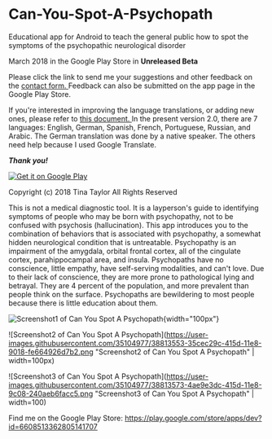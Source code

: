 # Can-You-Spot-A-Psychopath
Educational app for Android to teach the general public how to spot the symptoms of the psychopathic neurological disorder

March 2018 in the Google Play Store in **Unreleased Beta**

Please click the link to send me your suggestions and other feedback on the [contact form. ](http://www.domesticenemies.org/contact.html "Contact form")  Feedback can also be submitted on the app page in the Google Play Store. 

If you're interested in improving the language translations, or adding new ones, please refer to [this document. ](https://docs.google.com/document/d/1j3SYE6aiblJoyldFfjfsxLi8L3inC6HpJ4LdkdRNzb0/edit?usp=sharing "English strings to be translated") In the present version 2.0, there are 7 languages: English, German, Spanish, French, Portuguese, Russian, and Arabic. The German translation was done by a native speaker. The others need help because I used Google Translate.

**_Thank you!_**

<a href="https://play.google.com/store/apps/details?id=org.domesticenemies.canyouspotapsychopath"><img src="https://user-images.githubusercontent.com/35104977/37918941-800f2446-30f0-11e8-8d92-61f042551c77.png" alt="Get it on Google Play"></a>

Copyright (c) 2018 Tina Taylor
All Rights Reserved

This is not a medical diagnostic tool. It is a layperson's guide to identifying symptoms of people who may be born with psychopathy, not to be confused with psychosis (hallucination). This app introduces you to the combination of behaviors that is associated with psychopathy, a somewhat hidden neurological condition that is untreatable. Psychopathy is an impairment of the amygdala, orbital frontal cortex, all of the cingulate cortex, parahippocampal area, and insula. Psychopaths have no conscience, little empathy, have self-serving modalities, and can't love. Due to their lack of conscience, they are more prone to pathological lying and betrayal. They are 4 percent of the population, and more prevalent than people think on the surface. Psychopaths are bewildering to most people because there is little education about them. 



![Screenshot1 of Can You Spot A Psychopath](https://user-images.githubusercontent.com/35104977/38813544-2ef661e6-415d-11e8-80d6-3954dee3b532.png "Screenshot1 of Can You Spot A Psychopath"){width="100px"}

![Screenshot2 of Can You Spot A Psychopath](https://user-images.githubusercontent.com/35104977/38813553-35cec29c-415d-11e8-9018-fe664926d7b2.png "Screenshot2 of Can You Spot A Psychopath" | width=100px)

![Screenshot3 of Can You Spot A Psychopath](https://user-images.githubusercontent.com/35104977/38813573-4ae9e3dc-415d-11e8-9c08-240aeb6facc5.png "Screenshot3 of Can You Spot A Psychopath" | width=100)

Find me on the Google Play Store:  <a href="https://play.google.com/store/apps/dev?id=6608513362805141707">https://play.google.com/store/apps/dev?id=6608513362805141707</a>

